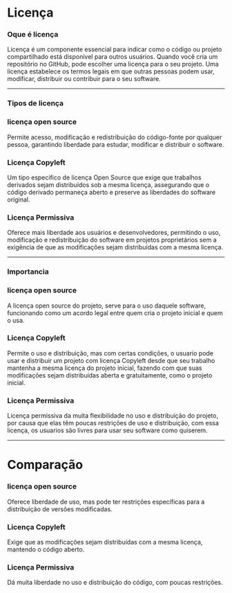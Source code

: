 # Licença

### Oque é licença
Licença é um componente essencial para indicar como o código ou projeto compartilhado está disponível para outros usuários. Quando você cria um repositório no GitHub, pode escolher uma licença para o seu projeto. Uma licença estabelece os termos legais em que outras pessoas podem usar, modificar, distribuir ou contribuir para o seu software.
*** 

### Tipos de licença
### licença open source
Permite acesso, modificação e redistribuição do código-fonte por qualquer pessoa, garantindo liberdade para estudar, modificar e distribuir o software.

### Licença Copyleft
Um tipo específico de licença Open Source que exige que trabalhos derivados sejam distribuídos sob a mesma licença, assegurando que o código derivado permaneça aberto e preserve as liberdades do software original.

### Licença Permissiva
Oferece mais liberdade aos usuários e desenvolvedores, permitindo o uso, modificação e redistribuição do software em projetos proprietários sem a exigência de que as modificações sejam distribuídas com a mesma licença.
***

### Importancia
### licença open source
A licença open source do projeto, serve para o uso daquele software, funcionando como um acordo legal entre quem cria o projeto inicial e quem o usa.

### Licença Copyleft	
Permite o uso e distribuição, mas com certas condições, o usuario pode usar e distribuir um projeto com licença Copyleft desde que seu trabalho mantenha a mesma licença do projeto inicial, fazendo com que suas modificações sejam distribuídas aberta e gratuitamente, como o projeto inicial.

### Licença Permissiva
Licença permissiva da muita flexibilidade no uso e distribuição do projeto, por causa que elas têm poucas restrições de uso e distribuição, com essa licença, os usuarios são livres para usar seu software como quiserem.
*** 

# Comparação
### licença open source
Oferece liberdade de uso, mas pode ter restrições específicas para a distribuição de versões modificadas.

### Licença Copyleft
Exige que as modificações sejam distribuídas com a mesma licença, mantendo o código aberto.

### Licença Permissiva
Dá muita liberdade no uso e distribuição do código, com poucas restrições.

